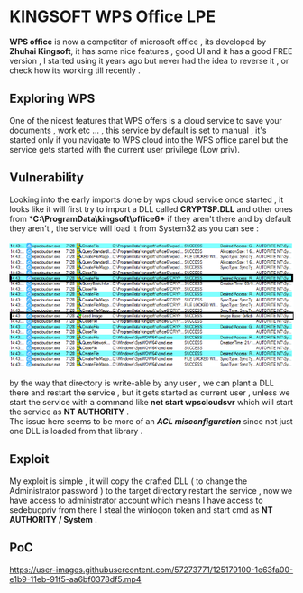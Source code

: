 # KINGSOFT WPS Office LPE
**WPS office** is now a competitor of microsoft office , its developed by **Zhuhai Kingsoft**, it has some nice features , good UI and it has a good FREE version , I started using it years ago but never had the idea to reverse it , or check how its working till recently .

## Exploring WPS 
One of the nicest features that WPS offers is a cloud service to save your documents , work etc ... , this service by default is set to manual , it's started only if you navigate to WPS cloud into the WPS office panel but the service gets started with the current user privilege (Low priv). 
## Vulnerability 
Looking into the early imports done by wps cloud service once started , it looks like it will first try to import a DLL called  **CRYPTSP.DLL** and other ones from ***C:\ProgramData\kingsoft\office6\*** if they aren't there and by default they aren't , the service will load it from System32 as you can see : <br/><br/>
<img src="/assets/process_monitor.PNG"/><br/><br/>
by the way that directory is write-able by any user , we can plant a DLL there and restart the service , but it gets started as current user , unless we start the service with a command like **net start wpscloudsvr** which will start the service as **NT AUTHORITY** . <br/>
The issue here seems to be more of an ***ACL misconfiguration*** since not just one DLL is loaded from that library . 
## Exploit
My exploit is simple , it will copy the  crafted DLL ( to change the Administrator password ) to the target directory restart the service , now we have access to administrator account which means I have access to sedebugpriv from there I steal the winlogon token and start cmd as **NT AUTHORITY / System** . <br/>
## PoC 


https://user-images.githubusercontent.com/57273771/125179100-1e63fa00-e1b9-11eb-91f5-aa6bf0378df5.mp4

